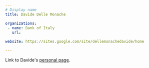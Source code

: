 ```yaml
---
# Display name
title: Davide Delle Monache

organizations:
 - name: Bank of Italy
   url:

website: https://sites.google.com/site/dellemonachedavide/home

---
```

Link to Davide's <a href="https://sites.google.com/site/dellemonachedavide/home" target="_blank" rel="noopener noreferrer"> personal page</a>.
